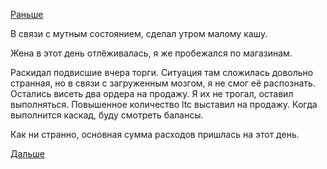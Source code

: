 [Раньше](2019.03.09.md)

В связи с мутным состоянием, сделал утром малому кашу.

Жена в этот день отлёживалась, я же пробежался по магазинам.

Раскидал подвисшие вчера торги. Ситуация там сложилась довольно странная, но в связи с загруженным мозгом, я не смог её распознать. Остались висеть два ордера на продажу.
Я их не трогал, оставил выполняться. Повышенное количество ltc выставил на продажу. Когда выполнится каскад, буду смотреть балансы.

Как ни странно, основная сумма расходов пришлась на этот день.

 [Дальше](2019.03.11.md)